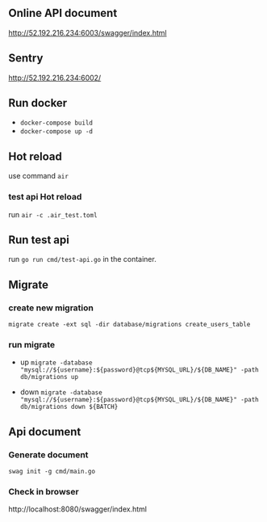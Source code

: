 ## Online API document

http://52.192.216.234:6003/swagger/index.html

## Sentry

http://52.192.216.234:6002/

## Run docker

* `docker-compose build`
* `docker-compose up -d`

## Hot reload

use command `air`

### test api Hot reload

run `air -c .air_test.toml`

## Run test api

run `go run cmd/test-api.go` in the container.

## Migrate

### create new migration

`migrate create -ext sql -dir database/migrations create_users_table`

### run migrate
- up
`migrate -database "mysql://${username}:${password}@tcp${MYSQL_URL}/${DB_NAME}" -path db/migrations up`


- down
`migrate -database "mysql://${username}:${password}@tcp${MYSQL_URL}/${DB_NAME}" -path db/migrations down ${BATCH}`

## Api document

### Generate document

`swag init -g cmd/main.go`

### Check in browser

http://localhost:8080/swagger/index.html